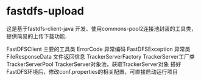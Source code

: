 # fastdfs-upload

这是基于fastdfs-client-java 开发、使用commons-pool2连接池封装的工具类，提供简易的上传下载功能.

FastDFSClient 主要的工具类
ErrorCode 异常编码
FastDFSException 异常类
FileResponseData 文件返回信息
TrackerServerFactory TrackerServer工厂类
TrackerServerPool TrackerServer对象池，获取TrackerServer对象
搭好FastDFS环境后，修改conf.properties的相关配置，可直接启动运行项目
